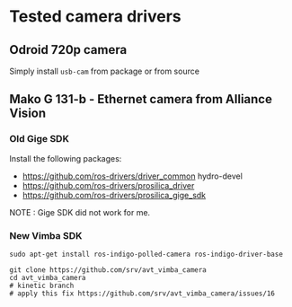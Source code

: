 Tested camera drivers
======================

Odroid 720p camera
--------------------

Simply install `usb-cam` from package or from source

Mako G 131-b - Ethernet camera from Alliance Vision
--------------

### Old Gige SDK

Install the following packages:
* https://github.com/ros-drivers/driver_common hydro-devel
* https://github.com/ros-drivers/prosilica_driver
* https://github.com/ros-drivers/prosilica_gige_sdk

NOTE : Gige SDK did not work for me.

### New Vimba SDK

```
sudo apt-get install ros-indigo-polled-camera ros-indigo-driver-base

git clone https://github.com/srv/avt_vimba_camera
cd avt_vimba_camera
# kinetic branch
# apply this fix https://github.com/srv/avt_vimba_camera/issues/16
```
